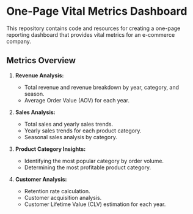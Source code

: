 # One-Page Vital Metrics Dashboard

This repository contains code and resources for creating a one-page reporting dashboard that provides vital metrics for an e-commerce company.

## Metrics Overview

1. **Revenue Analysis:**
   - Total revenue and revenue breakdown by year, category, and season.
   - Average Order Value (AOV) for each year.

2. **Sales Analysis:**
   - Total sales and yearly sales trends.
   - Yearly sales trends for each product category.
   - Seasonal sales analysis by category.

3. **Product Category Insights:**
   - Identifying the most popular category by order volume.
   - Determining the most profitable product category.

4. **Customer Analysis:**
   - Retention rate calculation.
   - Customer acquisition analysis.
   - Customer Lifetime Value (CLV) estimation for each year.
